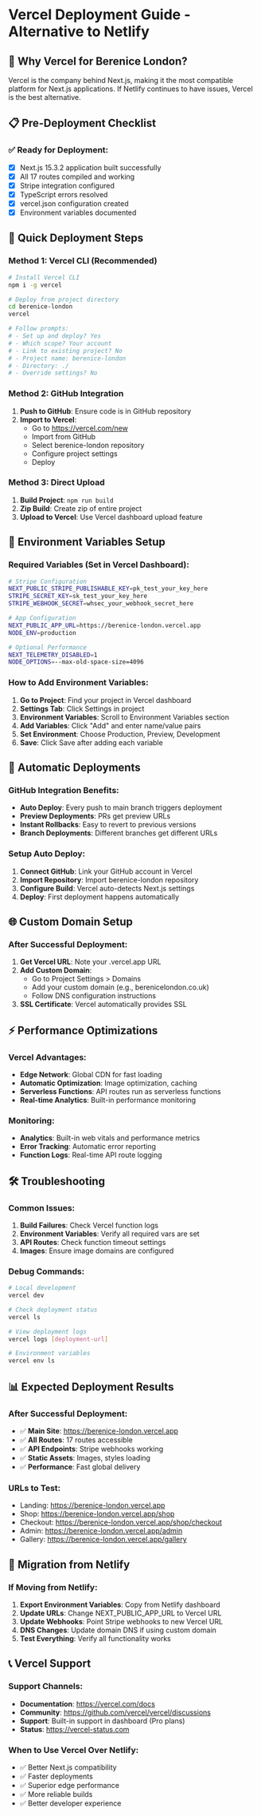 # Vercel Deployment Guide - Alternative to Netlify

## 🚀 Why Vercel for Berenice London?

Vercel is the company behind Next.js, making it the most compatible platform for Next.js applications. If Netlify continues to have issues, Vercel is the best alternative.

## 📋 Pre-Deployment Checklist

### ✅ Ready for Deployment:
- [x] Next.js 15.3.2 application built successfully
- [x] All 17 routes compiled and working
- [x] Stripe integration configured
- [x] TypeScript errors resolved
- [x] vercel.json configuration created
- [x] Environment variables documented

## 🔧 Quick Deployment Steps

### Method 1: Vercel CLI (Recommended)
```bash
# Install Vercel CLI
npm i -g vercel

# Deploy from project directory
cd berenice-london
vercel

# Follow prompts:
# - Set up and deploy? Yes
# - Which scope? Your account
# - Link to existing project? No
# - Project name: berenice-london
# - Directory: ./
# - Override settings? No
```

### Method 2: GitHub Integration
1. **Push to GitHub**: Ensure code is in GitHub repository
2. **Import to Vercel**:
   - Go to https://vercel.com/new
   - Import from GitHub
   - Select berenice-london repository
   - Configure project settings
   - Deploy

### Method 3: Direct Upload
1. **Build Project**: `npm run build`
2. **Zip Build**: Create zip of entire project
3. **Upload to Vercel**: Use Vercel dashboard upload feature

## 🔐 Environment Variables Setup

### Required Variables (Set in Vercel Dashboard):
```bash
# Stripe Configuration
NEXT_PUBLIC_STRIPE_PUBLISHABLE_KEY=pk_test_your_key_here
STRIPE_SECRET_KEY=sk_test_your_key_here
STRIPE_WEBHOOK_SECRET=whsec_your_webhook_secret_here

# App Configuration
NEXT_PUBLIC_APP_URL=https://berenice-london.vercel.app
NODE_ENV=production

# Optional Performance
NEXT_TELEMETRY_DISABLED=1
NODE_OPTIONS=--max-old-space-size=4096
```

### How to Add Environment Variables:
1. **Go to Project**: Find your project in Vercel dashboard
2. **Settings Tab**: Click Settings in project
3. **Environment Variables**: Scroll to Environment Variables section
4. **Add Variables**: Click "Add" and enter name/value pairs
5. **Set Environment**: Choose Production, Preview, Development
6. **Save**: Click Save after adding each variable

## 🔄 Automatic Deployments

### GitHub Integration Benefits:
- **Auto Deploy**: Every push to main branch triggers deployment
- **Preview Deployments**: PRs get preview URLs
- **Instant Rollbacks**: Easy to revert to previous versions
- **Branch Deployments**: Different branches get different URLs

### Setup Auto Deploy:
1. **Connect GitHub**: Link your GitHub account in Vercel
2. **Import Repository**: Import berenice-london repository
3. **Configure Build**: Vercel auto-detects Next.js settings
4. **Deploy**: First deployment happens automatically

## 🌐 Custom Domain Setup

### After Successful Deployment:
1. **Get Vercel URL**: Note your .vercel.app URL
2. **Add Custom Domain**:
   - Go to Project Settings > Domains
   - Add your custom domain (e.g., berenicelondon.co.uk)
   - Follow DNS configuration instructions
3. **SSL Certificate**: Vercel automatically provides SSL

## ⚡ Performance Optimizations

### Vercel Advantages:
- **Edge Network**: Global CDN for fast loading
- **Automatic Optimization**: Image optimization, caching
- **Serverless Functions**: API routes run as serverless functions
- **Real-time Analytics**: Built-in performance monitoring

### Monitoring:
- **Analytics**: Built-in web vitals and performance metrics
- **Error Tracking**: Automatic error reporting
- **Function Logs**: Real-time API route logging

## 🛠 Troubleshooting

### Common Issues:
1. **Build Failures**: Check Vercel function logs
2. **Environment Variables**: Verify all required vars are set
3. **API Routes**: Check function timeout settings
4. **Images**: Ensure image domains are configured

### Debug Commands:
```bash
# Local development
vercel dev

# Check deployment status
vercel ls

# View deployment logs
vercel logs [deployment-url]

# Environment variables
vercel env ls
```

## 📊 Expected Deployment Results

### After Successful Deployment:
- ✅ **Main Site**: https://berenice-london.vercel.app
- ✅ **All Routes**: 17 routes accessible
- ✅ **API Endpoints**: Stripe webhooks working
- ✅ **Static Assets**: Images, styles loading
- ✅ **Performance**: Fast global delivery

### URLs to Test:
- Landing: https://berenice-london.vercel.app
- Shop: https://berenice-london.vercel.app/shop
- Checkout: https://berenice-london.vercel.app/shop/checkout
- Admin: https://berenice-london.vercel.app/admin
- Gallery: https://berenice-london.vercel.app/gallery

## 🔄 Migration from Netlify

### If Moving from Netlify:
1. **Export Environment Variables**: Copy from Netlify dashboard
2. **Update URLs**: Change NEXT_PUBLIC_APP_URL to Vercel URL
3. **Update Webhooks**: Point Stripe webhooks to new Vercel URL
4. **DNS Changes**: Update domain DNS if using custom domain
5. **Test Everything**: Verify all functionality works

## 📞 Vercel Support

### Support Channels:
- **Documentation**: https://vercel.com/docs
- **Community**: https://github.com/vercel/vercel/discussions
- **Support**: Built-in support in dashboard (Pro plans)
- **Status**: https://vercel-status.com

### When to Use Vercel Over Netlify:
- ✅ Better Next.js compatibility
- ✅ Faster deployments
- ✅ Superior edge performance
- ✅ More reliable builds
- ✅ Better developer experience
